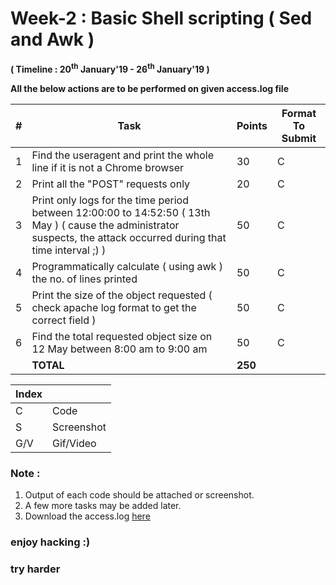 # Week-2 : Basic Shell scripting ( Sed and Awk )

**( Timeline : 20<sup>th</sup> January'19 - 26<sup>th</sup> January'19 )**
 
 **All the below actions are to be performed on given access.log file**

|#| Task		| Points	|	Format To Submit	|
|--| ------------- 	| -------------	|	-------------------		|
|1| Find the useragent and print the whole line if it is not a Chrome browser  | 30  |	C	|
|2| Print all the "POST" requests only  | 20  |	C	|
|3| Print only logs for the time period between 12:00:00 to 14:52:50 ( 13th May ) ( cause the administrator suspects, the attack occurred during that time interval ;) )  | 50  |	C	|
|4| Programmatically calculate ( using awk ) the no. of lines printed  | 50  |		C	|
|5| Print the size of the object requested ( check apache log format to get the correct field )  | 50  |		C	|
|6| Find the total requested object size on 12 May between 8:00 am to 9:00 am	| 50	| C	|
|| **TOTAL** 	| **250**	|




Index	|	|
--------|-------|
C	| Code	|
S	| Screenshot	|
G/V	| Gif/Video	|


### Note :

1. Output of each code should be attached or screenshot.
2. A few more tasks may be added later.
3. Download the access.log [here](
        Road-CS/files/access.log)



### enjoy hacking :)
### try harder

